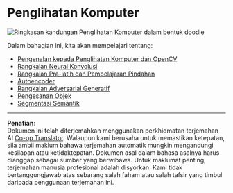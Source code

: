<!--
CO_OP_TRANSLATOR_METADATA:
{
  "original_hash": "58a52f000089c1d8906a4daa4ab1169b",
  "translation_date": "2025-08-29T11:47:22+00:00",
  "source_file": "lessons/4-ComputerVision/README.md",
  "language_code": "ms"
}
-->
# Penglihatan Komputer

![Ringkasan kandungan Penglihatan Komputer dalam bentuk doodle](../../../../translated_images/ai-computervision.6506ebebac3fbf76cdb78989d7d3dfea87e88285c0feaade53aa7804a22b248f.ms.png)

Dalam bahagian ini, kita akan mempelajari tentang:

* [Pengenalan kepada Penglihatan Komputer dan OpenCV](06-IntroCV/README.md)
* [Rangkaian Neural Konvolusi](07-ConvNets/README.md)
* [Rangkaian Pra-latih dan Pembelajaran Pindahan](08-TransferLearning/README.md) 
* [Autoencoder](09-Autoencoders/README.md)
* [Rangkaian Adversarial Generatif](10-GANs/README.md)
* [Pengesanan Objek](11-ObjectDetection/README.md)
* [Segmentasi Semantik](12-Segmentation/README.md)

---

**Penafian**:  
Dokumen ini telah diterjemahkan menggunakan perkhidmatan terjemahan AI [Co-op Translator](https://github.com/Azure/co-op-translator). Walaupun kami berusaha untuk memastikan ketepatan, sila ambil maklum bahawa terjemahan automatik mungkin mengandungi kesilapan atau ketidaktepatan. Dokumen asal dalam bahasa asalnya harus dianggap sebagai sumber yang berwibawa. Untuk maklumat penting, terjemahan manusia profesional adalah disyorkan. Kami tidak bertanggungjawab atas sebarang salah faham atau salah tafsir yang timbul daripada penggunaan terjemahan ini.